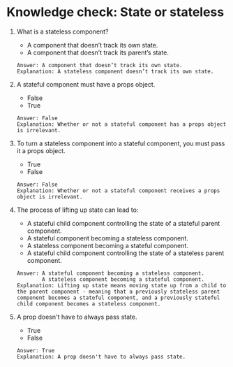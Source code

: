 # Knowledge check: State or stateless

1. What is a stateless component?
    - A component that doesn’t track its own state.
    - A component that doesn’t track its parent’s state.
    ```
    Answer: A component that doesn’t track its own state.
    Explanation: A stateless component doesn’t track its own state. 
    ```

2. A stateful component must have a props object.
    - False
    - True
    ```
    Answer: False
    Explanation: Whether or not a stateful component has a props object is irrelevant. 
    ```

3. To turn a stateless component into a stateful component, you must pass it a props object.
    - True
    - False
    ```
    Answer: False
    Explanation: Whether or not a stateful component receives a props object is irrelevant. 
    ```

4. The process of lifting up state can lead to: 
    - A stateful child component controlling the state of a stateful parent component.
    - A stateful component becoming a stateless component.
    - A stateless component becoming a stateful component.
    - A stateful child component controlling the state of a stateless parent component.
    ```
    Answer: A stateful component becoming a stateless component.
            A stateless component becoming a stateful component.
    Explanation: Lifting up state means moving state up from a child to the parent component - meaning that a previously stateless parent component becomes a stateful component, and a previously stateful child component becomes a stateless component. 
    ```

5. A prop doesn't have to always pass state.
    - True
    - False
    ```
    Answer: True
    Explanation: A prop doesn't have to always pass state.
    ```